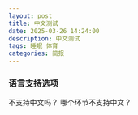 ```yaml
---
layout: post
title: 中文测试
date: 2025-03-26 14:24:00
description: 中文测试
tags: 睡眠 体育
categories: 简报
---
```

### 语言支持选项
不支持中文吗？
哪个环节不支持中文？
